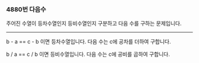 ### 4880번 다음수

주어진 수열이 등차수열인지 등비수열인지 구분하고 다음 수를 구하는 문제입니다.

---

b - a == c - b 이면 등차수열입니다. 다음 수는 c에 공차를 더하여 구합니다.

b / a == c / b 이면 등비수열입니다. 다음 수는 c에 공비를 곱하여 구합니다.